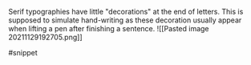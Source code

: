 Serif typographies have little "decorations" at the end of letters. This is supposed to simulate hand-writing as these decoration usually appear when lifting a pen after finishing a sentence.
![[Pasted image 20211129192705.png]]

#snippet